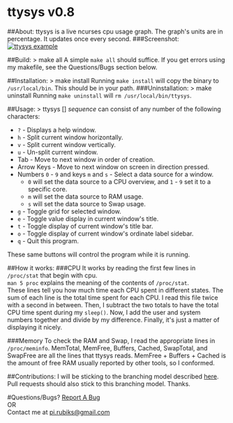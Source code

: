 ttysys v0.8
======

##About:
ttysys is a live ncurses cpu usage graph.
The graph's units are in percentage.
It updates once every second.
###Screenshot:
<a href="https://raw.github.com/rigel314/ttysys/30eaa2f42746670677e24b3ca842014d9a17ece7/images/ttysys.png">![ttysys example](https://raw.github.com/rigel314/ttysys/30eaa2f42746670677e24b3ca842014d9a17ece7/images/ttysysSmall.png)</a>

##Build:
	> make all
A simple `make all` should suffice.  If you get errors using my makefile, see the Questions/Bugs section below.

##Installation:
	> make install
Running `make install` will copy the binary to `/usr/local/bin`.  This should be in your path.
###Uninstallation:
	> make uninstall
Running `make uninstall` will `rm /usr/local/bin/ttysys`.

##Usage:
	> ttysys [<sequence>]
_sequence_ can consist of any number of the following characters:

* `?` - Displays a help window.
* `h` - Split current window horizontally.
* `v` - Split current window vertically.
* `u` - Un-split current window.
* Tab - Move to next window in order of creation.
* Arrow Keys - Move to next window on screen in direction pressed.
* Numbers `0` - `9` and keys `m` and `s` - Select a data source for a window.
	* `0` will set the data source to a CPU overview, and `1` - `9` set it to a specific core.
	* `m` will set the data source to RAM usage.
	* `s` will set the data source to Swap usage.
* `g` - Toggle grid for selected window.
* `e` - Toggle value display in current window's title.
* `t` - Toggle display of current window's title bar.
* `o` - Toggle display of current window's ordinate label sidebar.
* `q` - Quit this program.

These same buttons will control the program while it is running.

##How it works:
###CPU
It works by reading the first few lines in `/proc/stat` that begin with cpu.<br />
`man 5 proc` explains the meaning of the contents of `/proc/stat`.<br />
These lines tell you how much time each CPU spent in different states.  The sum of each line is the total time spent for each CPU.  I read this file twice with a second in between.  Then, I subtract the two totals to have the total CPU time spent during my `sleep()`.  Now, I add the user and system numbers together and divide by my difference.  Finally, it's just a matter of displaying it nicely.

###Memory
To check the RAM and Swap, I read the appropriate lines in `/proc/meminfo`.  MemTotal, MemFree, Buffers, Cached, SwapTotal, and SwapFree are all the lines that ttysys reads.  MemFree + Buffers + Cached is the amount of free RAM usually reported by other tools, so I conformed.

##Contributions:
I will be sticking to the branching model described [here](http://nvie.com/posts/a-successful-git-branching-model/).  Pull requests should also stick to this branching model.  Thanks.

#Questions/Bugs?
[Report A Bug](https://github.com/rigel314/ttysys/issues)<br />
OR<br />
Contact me at <pi.rubiks@gmail.com>

